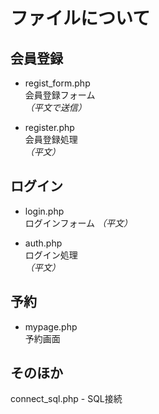 # ファイルについて
## 会員登録  

* regist_form.php  
会員登録フォーム  
*（平文で送信）*    

* register.php  
会員登録処理  
*（平文）*

## ログイン

* login.php  
ログインフォーム
*（平文）*  

* auth.php  
ログイン処理  
*（平文）*  

## 予約
* mypage.php  
予約画面

## そのほか
connect_sql.php - SQL接続
